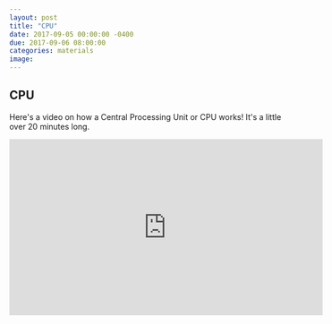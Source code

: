 ```yaml
---
layout: post
title: "CPU"
date: 2017-09-05 00:00:00 -0400
due: 2017-09-06 08:00:00
categories: materials
image:
---
```


## CPU

Here's a video on how a Central Processing Unit or CPU works! It's a little over 20 minutes long.

<iframe width="560" height="315" src="https://www.youtube.com/embed/cNN_tTXABUA?end=1229" frameborder="0" allowfullscreen></iframe>
